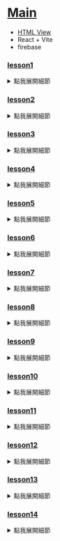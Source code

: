 # [Main](https://github.com/wolf790206/crwn-clothing/tree/main)
-   [HTML View](https://wolf790206.github.io/crwn-clothing/dist/)
-   React + Vite
-   firebase

### [lesson1](https://github.com/wolf790206/crwn-clothing/tree/lesson1)
<details>
<summary>點我展開細節</summary>

**建立專案**

- 建立專案 `npm create vite@latest crwn-clothing -- --template react`
  - *crwn-clothing 可改為自己專案的名稱*
-  `App.jsx` 
  - 建立基本的HTML格式
---

</details>

### [lesson2](https://github.com/wolf790206/crwn-clothing/tree/lesson2)
<details>
<summary>點我展開細節</summary>

**簡化程式**

-  `App.jsx` 
  - 建立 `category` 物件
  - 嘗試使用 `map()` 的方式建立HTML
---

**補充概念**

- [Obj 物件](https://ithelp.ithome.com.tw/articles/10219496)
- [map()](https://ithelp.ithome.com.tw/articles/10215281)
---

</details>

### [lesson3](https://github.com/wolf790206/crwn-clothing/tree/lesson3)
<details>
<summary>點我展開細節</summary>

**使用樣式**

- 安裝套件 `npm install sass`
- 新增檔案 `category.styles.scss` 在 `src/`
- `category.styles.scss`
  - 建立樣式
- `App.jsx`
  - 匯入 `category.styles.scss`
---

**補充概念**

- [SCSS](https://ithelp.ithome.com.tw/m/articles/10190746)
---

</details>

### [lesson4](https://github.com/wolf790206/crwn-clothing/tree/lesson4)
<details>
<summary>點我展開細節</summary>

**拆分元件**

- `App.jsx`
  - 更新 `category` 物件，增加 key `imageUrl`
- 建立資料夾 `components/category-item`
- 新增檔案 `category-item.component.jsx` 在 `components/category-item`
- 新增檔案 `category-item.styles.scss` 在 `components/category-item`
- `App.jsx`
  - 剪下 `.category-container` className
  - 貼在 `category-item.component.jsx`
- `category.styles.scss`
  - 剪下 `.category-container` css
  - 貼在 `category-item.styles.scss`
- `category-item.component.jsx`
  - 匯入 `category-item.styles.scss`
- `App.jsx`
  - 匯入 `CategoryItem` 從 `category-item.component.jsx`
---

</details>

### [lesson5](https://github.com/wolf790206/crwn-clothing/tree/lesson5)
<details>
<summary>點我展開細節</summary>

**拆分元件**

- 建立資料夾 `src/components/directory`
- 新增檔案 `directory.component.jsx` 在 `components/directory`
- 新增檔案 `directory.styles.scss` 在 `components/directory`
- `App.jsx`
  - 剪下 `.categories-container` className
  - 貼在 `directory.component.jsx`
- `category.styles.scss`
  - 剪下 `.categories-container` css
  - 貼在 `directory.styles.scss`
  - 刪除 `category.styles.scss`
---

**路徑新增**

- `vite.config.js` 加入 `src`, `components`  路徑
- 新增檔案 `jsconfig.json` 在 `./` 根目錄中， 
- `jsconfig.json` 加入 `src`, `components` 路徑
---

</details>

### [lesson6](https://github.com/wolf790206/crwn-clothing/tree/lesson6)
<details>
<summary>點我展開細節</summary>

**字體使用**

- 確認使用的字體[Google Fonts](https://fonts.google.com/)
- `index.html`
  - 匯入 `google fonts` link
- `index.css` 更名 `index.scss`
  - 增加 `font-family` 樣式
- `main.jsx`
  - 匯入 `index.scss`


</details>

### [lesson7](https://github.com/wolf790206/crwn-clothing/tree/lesson7)
<details>
<summary>點我展開細節</summary> 

**路由設定**

- 安裝套件 `npm install react-router@7`
- `main.jsx`
  - 匯入 `BrowserRouter` 從 `react-router`
  - 使用 `BrowserRouter` 包覆 `<App />`
- 建立資料夾 `src/routers/home`
- 新增檔案 `home.component.jsx` 在 `routers/home`
- `App.jsx`
  - 剪下 `App` 所有程式碼
  - 貼在 `home.component.jsx`
- `home.component.jsx`
  - `App` 更名為 `Home`
- `App.jsx`
  - 匯入 `Home` 從 `home.component.jsx`
  - 匯入 `Route`, `Routes` 從 `react-router`
  - 增加 `<Home />` 的 `Route`
---

**路徑新增**

- `vite.config.js` 加入 `rouers` 路徑
- `jsconfig.json` 加入 `rouers` 路徑
---

</details>

### [lesson8](https://github.com/wolf790206/crwn-clothing/tree/lesson8)
<details>
<summary>點我展開細節</summary> 

**路由設定**

- `App.jsx`
  - 匯入 `Outlet` 從 `react-router`
  - 建立 `Navigation`, `Shop` arrow function
  - 增加 `<Navigation />`, `<Shop />` 的 `Route`
---

</details>

### [lesson9](https://github.com/wolf790206/crwn-clothing/tree/lesson9)
<details>
<summary>點我展開細節</summary>

**拆分元件**

- 建立資料夾 `src/routers/navigation`
- 新增檔案 `navigation.component.jsx` 在 `routers/navigation`
- `App.jsx`
  - 剪下 `Navigation`
  - 貼在 `navigation.component.jsx`
- `navigation.component.jsx`
  - 匯入 `Outlet`, `Link` 從 `react-router`
  - 匯入 `Fragment` 從 `react`
  - 使用 `<Link />` 增加 `home`, `shop` 路徑
- `App.jsx`
  - 移除 `Outlet`
  - 匯入 `Navigation` 從 `Navigation.component.jsx`
---

</details>


### [lesson10](https://github.com/wolf790206/crwn-clothing/tree/lesson10)
<details>
<summary>點我展開細節</summary>

**SVG設定**

- 安裝套件 `npm install vite-plugin-svgr`
  - [how to use](https://medium.com/@lisalisa12332180/%E4%BD%BF%E7%94%A8svgr%E5%9C%A8vite-react-typescript%E5%B0%88%E6%A1%88%E4%B8%AD%E5%BC%95%E5%85%A5svg%E5%9C%96%E6%AA%94-9634c2362dc6)
- `vite.config.js`
  - 匯入 `svgr` 從 `vite-plugin-svgr`
  - `plugin` 增加 `svgr()`
- `jsconfig.json`
  - 增加 `"types": ["vite-plugin-svgr/client"]`
---

**樣式設定**

- 建立資料夾 `src/assets`
- 新增檔案 `crown.svg` 在 `assets`
- `navigation.component.jsx`
  - 匯入 `CrownLogo` 從 `crown.svg` *寫法請特別注意*
  - 
- 新增檔案 `navigation.styles.css` 在 `routers/navigation`
- `navigation.styles.css`
  - 增加樣式
- `navigation.component.jsx`
  - 匯入 `navigation.styles.css`
  - 使用 `<Link />` 增加 `CrownLogo` 路徑
- `index.scss`
  - 增加 `*`, `a` 的樣式設定
---

**路徑新增**

- `vite.config.js` 加入 `assets` 路徑
- `jsconfig.json` 加入 `assets` 路徑
---

</details>


### [lesson11](https://github.com/wolf790206/crwn-clothing/tree/lesson11)
<details>
<summary>點我展開細節</summary>

**安裝與初始化 Firebase**

- 安裝套件 `npm install firebase`
- 建立資料夾 `src/routers/sign-in`
- 新增檔案 `sign-in.component.jsx` 在 `routers/sign-in`
---

**加入 Firebase 專案設定**

- 建立資料夾 `src/utils/firebase`
- 新增檔案 `firebase.utils.js` 在 `src/utils/firebase`
-  `firebase.utils.js` 
  - 匯入 `initializeApp` 從 `firebase/app`
  - 匯入 `getAuth`, `signInWithRedirect`, `signInWithPopup`, `GoogleAuthProvider` 從 `firebase/auth`
  - 新增 `provider` 物件，設定自定義參數
  - 建立 `auth` 與 `signInWithGooglePopup` 函式
---

**建立 Firebase 帳號**

- [Firebase](https://firebase.google.com/)
- 登入 Firebase Console，點選「新增專案」
  - *不需要啟用 Google Analytics*
- 新增應用程式 → 選擇「Web」→ 填寫網頁名稱 
  - *不需要啟用 Hosting*
- 複製 `firebaseConfig` 並貼到 `firebase.utils.js`
---

**開啟 Firebase Authentication**

- 在 Firebase Console → 選擇左側選單「Authentication」
- 開啟「Google 登入」方式（Enable）
---

**專案整合流程**

- `App.jsx` 新增 `/sign-in` Route
- `navigation.component.jsx`
  - 使用 `<Link />` 增加 `sign-in` 路徑
- `sign-in.component.jsx`
  - 匯入 `signInWithGooglePopup` 從 `firebase.utils.js`
  - 建立 `logGoogleUser()` 
    - *需要注意async*
  - 加入測試 `console.log()`
---

**路徑新增**

- `vite.config.js` 加入 `utils` 路徑
- `jsconfig.json` 加入 `utils` 路徑
---

**補充概念**

- [什麼是 CRUD？](https://ithelp.ithome.com.tw/articles/10244492)
  - CRUD = Create / Read / Update / Delete，是資料處理的基本操作
- [Async Await](https://ithelp.ithome.com.tw/articles/10249787)
---

</details>


### [lesson12](https://github.com/wolf790206/crwn-clothing/tree/lesson12)
<details>
<summary>點我展開細節</summary>

**Firestore 設定**

- 在 Firebase Console → 選擇左側選單「Firestore Database」
- 選擇一個 server 的位置，可以選擇離自己國家越近的位置
- 進入「Rules」,將讀、寫設定成 true
  - ![Firestore Database Rules](./public/firestore_database_rules_setting.png)
  - 點擊「Publish」
---

**Firestore 會員建立**

-  `firebase.utils.js` 
  - 匯入 `getFirestore`, `doc`, `getDoc`, `setDoc` 從 `firebase/firestore`
  - 設定 `db = getFirestore()`
  - 建立 `createUserDocumentFromAuth` *建立會員資料*
    - 建立 `userDocRef` 使用 `doc(db, 'users', userAuth.uid)` 
      - *使用 doc() 函式從 Firestore 建立一個指向 'users' 的 collection、以使用者 uid 命名的文件路徑*
    - 取得該會員資料，建立 `userSnapshot` 使用 `getDoc(userDocRef)` 取得資料
      - *使用 getDoc() 非同步取得該文件內容*
    - `userSnapshot.exists()` 可以確認是否已有該會員
- `sign-in.component.jsx`
  - 匯入 `createUserDocumentFromAuth` 從 `firebase.utils.js`
  - 將登入的 `user` 資料傳入 `createUserDocumentFromAuth`
  - 建立 `userDocRef`，設定 await `createUserDocumentFromAuth` 
- `createUserDocumentFromAuth`
  - 如果會員不存在 `!userSnapshot.exists()`
    - 建立會員資料，使用 `setDoc(userDocRef, {要存入的資料放這})` 
  - 如果會員已建立或存在，回傳 `userDocRef`
---

**補充概念**

- [Firestore 的結構](https://www.letswrite.tw/cloud-firestore-init-v9/#%e5%af%ab%e5%85%a5%e8%b3%87%e6%96%99)
  - *Collections > Documents > Data*
- [Firestore Ref](https://firebase.google.com/docs/firestore/quickstart?hl=zh-tw)
---

</details>

### [lesson13](https://github.com/wolf790206/crwn-clothing/tree/lesson13)
<details>
<summary>點我展開細節</summary>

**Firebase Authentication**

- 在 Firebase Console → 選擇左側選單「Authentication」
  - 開啟「Mail 登入」方式（Enable）
  - 使用『信箱與密碼』
---

**元件建立**

- 建立資料夾 `src/components/sign-up-form`
- 新增檔案 `sign-up-form.component.jsx` 在 `src/components/sign-up-form`
- `sign-up-form.component.jsx`
  - 建立註冊會需要的內容 `Name`, `Email`, `Password`, `ComfirmPassword`
- `sign-in.component.jsx`
  - 匯入 `SignUpForm` 從 `sign-up-form.component.jsx`
- `sign-up-form.component.jsx`
  - 匯入 `useState` 從 `react`
  - 建立預設的表單內容，並建立 `useState`
  - 設定 `onchange()` 放在 `input` 讓表單可以輸入內容

</details>

### [lesson14](https://github.com/wolf790206/crwn-clothing/tree/lesson14)
<details>
<summary>點我展開細節</summary>

**建立email & password 註冊**

- `firebase.utils.js`
  - 匯入 `createUserWithEmailAndPassword` 從 `firebase/auth`
  - 建立 `createAuthUserWithEmailAndPassword` 的函式，並增加判斷防呆機制
    - `if (!email || !password) return` // 防呆機制
  - `createUserDocumentFromAuth` 的函式，增加判斷防呆機制
    - `if (!userAuth) return` // 防呆機制
  - 
  - 建立註冊會需要的內容 `Name`, `Email`, `Password`, `ComfirmPassword`

- `sign-in.component.jsx`
  - 匯入 `SignUpForm` 從 `sign-up-form.component.jsx`
- `sign-up-form.component.jsx`
  - 匯入 `useState` 從 `react`
  - 建立預設的表單內容，並建立 `useState`
  - 設定 `onchange()` 放在 `input` 讓表單可以輸入內容
  - 設定 `handleSubmit` 放在 `form` 讓表單可以送出請求
    - 注意需要使用 `preventDefault`
    - 使用 `try...catch...` 先建立帳戶
    - 接著再將資料寫入資料庫

- `firebase.utils.js`
  - 修改 `createUserDocumentFromAuth` 增加 `additionalInformation`

- `sign-up-form.component.jsx`
  - 匯入 `createUserDocumentFromAuth` 從 `firebase.utils.js`
  - 建立 `resetFromFields`
  - `handleSubmit`
    - 加入 `createUserDocumentFromAuth` 將會員資料存入資料庫
    - 最後寫上 `resetFromFields`
---

**補充概念**

- [preventDefault](https://developer.mozilla.org/en-US/docs/Web/API/Event/preventDefault)
---

</details>
